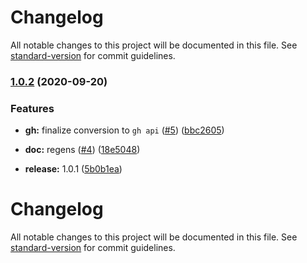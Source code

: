# Changelog

All notable changes to this project will be documented in this file. See [standard-version](https://github.com/conventional-changelog/standard-version) for commit guidelines.

### [1.0.2](https://github.com/p6m7g8/p6df-github/compare/v1.0.1...v1.0.2) (2020-09-20)


### Features

* **gh:** finalize conversion to `gh api` ([#5](https://github.com/p6m7g8/p6df-github/issues/5)) ([bbc2605](https://github.com/p6m7g8/p6df-github/commit/bbc2605d4c878e2c8b3fd62a5e99fdc61cc08318))


* **doc:** regens ([#4](https://github.com/p6m7g8/p6df-github/issues/4)) ([18e5048](https://github.com/p6m7g8/p6df-github/commit/18e5048700ff6116b652c5d402bb19869b470a86))
* **release:** 1.0.1 ([5b0b1ea](https://github.com/p6m7g8/p6df-github/commit/5b0b1ea1f09bb511711dafe195edee7533c6077a))

# Changelog

All notable changes to this project will be documented in this file. See [standard-version](https://github.com/conventional-changelog/standard-version) for commit guidelines.
